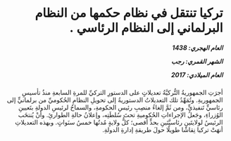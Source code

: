 <h1 dir="rtl">تركيا تنتقل في نظام حكمها من النظام البرلماني إلى النظام الرئاسي .</h1>

<h5 dir="rtl">العام الهجري:  1438

الشهر القمري: رجب

العام الميلادي: 2017</h5>

<p dir="rtl">أجرَتِ الجمهوريةُ التُّركيَّةُ تعديلاتٍ على الدستورِ التركيِّ للمرةِ السابعةِ منذُ تأسيسِ الجمهوريةِ. وتُمَهِّدُ تلك التعديلاتُ الدستوريةُ إلى تحويلِ النظامِ الحُكوميِّ من برلمانيٍّ إلى رئاسيٍّ تَنفيذيٍّ، ومن ثَمَّ إلغاءُ منصِبِ رئيسِ الحكومةِ، والسماحُ لرئيسِ الدولةِ بتَعيينِ الوُزراءِ، وجَعلُ الإجراءاتِ الحُكوميةِ تحتَ سُلطَتِه، وإعلانُ حالةِ الطوارئِ. وأنْ يُنتخَب الرئيسُ لولايتَينِ رئاسيَّتَينِ بحدٍّ أقصى؛ كلُّ ولايةٍ مُدتُها خمسُ سنَواتٍ. وبهذه التعديلاتِ أنهَتْ تركيا نِقاشًا طويلًا حولَ طريقةِ إدارةِ الدولةِ.</p></br>
